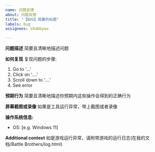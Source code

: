 ```yaml
---
name: 问题反馈
about: 问题反馈
title: "【BUG】简要的标题"
labels: bug
assignees: shabbywu

---
```


**问题描述**
简要且清晰地描述问题

**如何复现**
复现问题的步骤:
1. Go to '...'
2. Click on '....'
3. Scroll down to '....'
4. See error

**预期行为**
简要且清晰地描述你预期内这些操作会得到的正确行为

**屏幕截图或录像**
如果是工具运行异常，带上截图或者录像

**操作系统信息:**
 - OS: [e.g. Windows 11]

**Additional context**
如是游戏运行异常，请附带游戏的运行日志(在我的文档/Battle Brothers/log.html)
